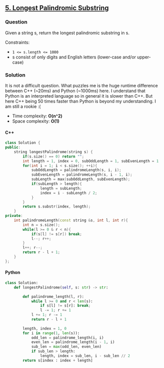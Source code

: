 ## **[5. Longest Palindromic Substring](https://leetcode.com/problems/longest-palindromic-substring/)**

### Question
Given a string s, return the longest palindromic substring in s.

Constraints:
- `1 <= s.length <= 1000`
- s consist of only digits and English letters (lower-case and/or upper-case)

### Solution
It is not a difficult question. What puzzles me is the huge runtime difference between C++ (~20ms) and Python (~1000ms) here. I understand that Python is an interpreted language so in general it is slower than C++. But here C++ being 50 times faster than Python is beyond my understanding. I am still a rookie :( 

- Time complexity: **O(n^2)**
- Space complexity: **O(1)**

#### C++
```c++
class Solution {
public:
    string longestPalindrome(string s) {
        if(s.size() == 0) return "";
        int length = 1, index = 0, subOddLength = 1, subEvenLength = 1, subLength = 1;
        for(int i = 1; i < s.size(); ++i){
            subOddLength = palindromeLength(s, i, i); 
            subEvenLength = palindromeLength(s, i - 1, i);
            subLength = max(subOddLength, subEvenLength);
            if(subLength > length){
                length = subLength;
                index = i - subLength / 2;
            }
        }
        return s.substr(index, length);
    }
private:
    int palindromeLength(const string &s, int l, int r){
        int n = s.size();
        while(l >= 0 & r < n){
            if(s[l] != s[r]) break;
            l--; r++;
        }
        l++; r--;
        return r - l + 1;
    }
};
```


#### Python
```python
class Solution:
    def longestPalindrome(self, s: str) -> str:
        
        def palindrome_length(l, r):
            while l >= 0 and r < len(s):
                if s[l] != s[r]: break;
                l -= 1; r += 1
            l += 1; r -= 1
            return r - l + 1
        
        length, index = 1, 0
        for i in range(1, len(s)):
            odd_len = palindrome_length(i, i)
            even_len = palindrome_length(i - 1, i)
            sub_len = max(odd_len, even_len)
            if sub_len > length:
                length, index = sub_len, i - sub_len // 2
        return s[index : index + length]
```
